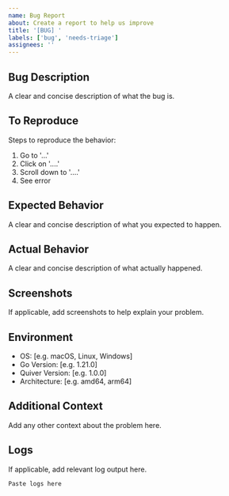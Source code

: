 ```yaml
---
name: Bug Report
about: Create a report to help us improve
title: '[BUG] '
labels: ['bug', 'needs-triage']
assignees: ''
---
```


## Bug Description
A clear and concise description of what the bug is.

## To Reproduce
Steps to reproduce the behavior:
1. Go to '...'
2. Click on '....'
3. Scroll down to '....'
4. See error

## Expected Behavior
A clear and concise description of what you expected to happen.

## Actual Behavior
A clear and concise description of what actually happened.

## Screenshots
If applicable, add screenshots to help explain your problem.

## Environment
- OS: [e.g. macOS, Linux, Windows]
- Go Version: [e.g. 1.21.0]
- Quiver Version: [e.g. 1.0.0]
- Architecture: [e.g. amd64, arm64]

## Additional Context
Add any other context about the problem here.

## Logs
If applicable, add relevant log output here.

```
Paste logs here
```

